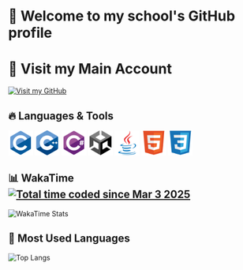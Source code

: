 # 👋 Welcome to my school's GitHub profile

# 🤣 Visit my Main Account

[![Visit my GitHub](https://img.shields.io/badge/Visit%20my%20GitHub-181717?style=for-the-badge&logo=github)](https://github.com/guswn3717)

## 🔥 Languages & Tools  
<p align="left">
  <img src="https://raw.githubusercontent.com/devicons/devicon/master/icons/c/c-original.svg" alt="C" width="50" height="50"/> 
  <img src="https://raw.githubusercontent.com/devicons/devicon/master/icons/cplusplus/cplusplus-original.svg" alt="C++" width="50" height="50"/>
  <img src="https://raw.githubusercontent.com/devicons/devicon/master/icons/csharp/csharp-original.svg" alt="C#" width="50" height="50"/>
  <img src="https://raw.githubusercontent.com/devicons/devicon/master/icons/unity/unity-original.svg" alt="Unity" width="50" height="50"/>
  <img src="https://raw.githubusercontent.com/devicons/devicon/master/icons/java/java-original.svg" alt="Java" width="50" height="50"/>
  <img src="https://raw.githubusercontent.com/devicons/devicon/master/icons/html5/html5-original.svg" alt="HTML" width="50" height="50"/>
  <img src="https://raw.githubusercontent.com/devicons/devicon/master/icons/css3/css3-original.svg" alt="CSS" width="50" height="50"/>
</p>

## 📊 WakaTime <a href="https://wakatime.com/@6b246c30-7715-437a-82c4-56f792c2ac92"><img src="https://wakatime.com/badge/user/6b246c30-7715-437a-82c4-56f792c2ac92.svg" alt="Total time coded since Mar 3 2025" /></a>
![WakaTime Stats](https://github-readme-stats.vercel.app/api/wakatime?username=guswn3717&layout=compact&theme=tokyonight)

## 📌 Most Used Languages
![Top Langs](https://github-readme-stats.vercel.app/api/top-langs/?username=guswn3717&layout=compact&theme=tokyonight&langs_count=6)


